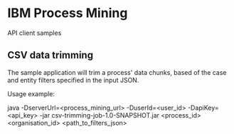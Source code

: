 # IBM Process Mining
API client samples

## CSV data trimming

The sample application will trim a process' data chunks, based of the case and entity filters specified in the input JSON.

Usage example:

java -DserverUrl=<process_mining_url> -DuserId=<user_id> -DapiKey=<api_key> -jar csv-trimming-job-1.0-SNAPSHOT.jar <process_id> <organisation_id> <path_to_filters_json>
